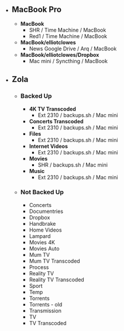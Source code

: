 - ## MacBook Pro
	- **MacBook**
		- SHR / Time Machine / MacBook
		- Red1 / Time Machine / MacBook
	- **MacBook/elliotclowes**
		- News Google Drive / Arq / MacBook
	- **MacBook/elliotclowes/Dropbox**
		- Mac mini / Syncthing / MacBook


- ## Zola
	- ### Backed Up
		- **4K TV Transcoded**
			- Ext 2310 / backups.sh / Mac mini
		- **Concerts Transcoded**
			- Ext 2310 / backups.sh / Mac mini
		- **Files**
			- Ext 2310 / backups.sh / Mac mini
		- **Internet Videos**
			- Ext 2310 / backups.sh / Mac mini
		- **Movies**
			- SHR / backups.sh / Mac mini
		- **Music**
			- Ext 2310 / backups.sh / Mac mini
	- ### Not Backed Up
		- Concerts
		- Documentries
		- Dropbox
		- Handbrake
		- Home Videos
		- Lampard
		- Movies 4K
		- Movies Auto
		- Mum TV
		- Mum TV Transcoded
		- Process
		- Reality TV
		- Reality TV Transcoded
		- Sport
		- Temp
		- Torrents
		- Torrents - old
		- Transmission
		- TV
		- TV Transcoded